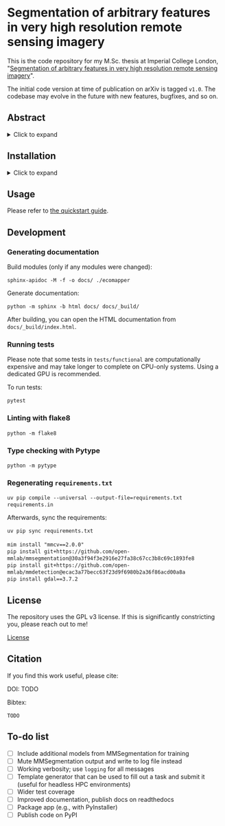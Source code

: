 # Segmentation of arbitrary features in very high resolution remote sensing imagery

This is the code repository for my M.Sc. thesis at Imperial College London,
"[Segmentation of arbitrary features in very high resolution remote sensing imagery](TODO)".

The initial code version at time of publication on arXiv is tagged `v1.0`. The codebase may evolve in the future with
new features, bugfixes, and so on.

## Abstract

<details>

<summary>Click to expand</summary>

Very high resolution (VHR) mapping through remote sensing (RS) imagery presents a new opportunity to inform
decision-making and sustainable environmental practices in countless domains. Efficient processing of large scale VHR
data requires automated tools applicable to numerous geographic regions and features. Contemporary RS studies address
this challenge by employing deep learning (DL) models. However, solutions are designed for specific datasets or
features, which prevents their applicability across contexts.

The present research tackles this challenge by introducing EcoMapper, a scalable solution to segment arbitrary features
in VHR RS imagery. EcoMapper fully automates processing of geospatial data, DL model training, and inference. Models
trained with EcoMapper successfully segmented two distinct features in a real-world UAV dataset, achieving scores
competitive with prior studies which employed context-specific models.

To evaluate EcoMapper, many additional models were trained on permutations of principal field survey characteristics:
feature size, ground sampling distance (GSD), and spatial extent. A relationship was discovered allowing derivation of
optimal GSD from feature size, termed Cording index (CI). A comprehensive methodology for field surveys was developed to
ensure DL methods can be applied effectively to collected data.


![EcoMapper Architecture](graphical_abstract.jpg)

</details>



## Installation

<details>

<summary>Click to expand</summary>

First, check if conda is already installed by running:

```shell
conda --version
# Should print: conda <some version>
```

If an error is reported, install `miniconda`
from https://docs.conda.io/en/latest/miniconda.html or use `miniforge`, which provides `mamba` as a
faster alternative:
https://github.com/conda-forge/miniforge

Next, update conda:

```shell
conda update -n base -c conda-forge conda -y
```

Create an environment and activate it. Be sure to use Python __3.10__ as shown.

```shell
conda create -n ecomapper python=3.10 GDAL=3.7.2 -y
conda activate ecomapper
```

Update pip and install the project dependencies:

```shell
pip install --upgrade pip
pip install -r requirements.txt
```

Install MMCV (be sure to use `mim` instead of `pip`!)

```shell
mim install "mmcv==2.0.0"
```

Install MMSegmentation and MMDetection

```shell
pip install git+https://github.com/open-mmlab/mmsegmentation@30a3f94f3e2916e27fa38c67cc3b8c69c1893fe8
pip install git+https://github.com/open-mmlab/mmdetection@ecac3a77becc63f23d9f6980b2a36f86acd00a8a
```

</details>

## Usage

Please refer to [the quickstart guide](QUICKSTART.md).

## Development

### Generating documentation

Build modules (only if any modules were changed):

```shell
sphinx-apidoc -M -f -o docs/ ./ecomapper
```

Generate documentation:

```shell
python -m sphinx -b html docs/ docs/_build/
```

After building, you can open the HTML documentation from `docs/_build/index.html`.

### Running tests

Please note that some tests in `tests/functional` are computationally expensive
and may take longer to complete on CPU-only systems. Using a dedicated GPU is recommended.

To run tests:
```shell
pytest
```

### Linting with flake8

```shell
python -m flake8
```

### Type checking with Pytype

```shell
python -m pytype
```

### Regenerating `requirements.txt`

```shell
uv pip compile --universal --output-file=requirements.txt requirements.in
```

Afterwards, sync the requirements:

```shell
uv pip sync requirements.txt

mim install "mmcv==2.0.0"
pip install git+https://github.com/open-mmlab/mmsegmentation@30a3f94f3e2916e27fa38c67cc3b8c69c1893fe8
pip install git+https://github.com/open-mmlab/mmdetection@ecac3a77becc63f23d9f6980b2a36f86acd00a8a
pip install gdal==3.7.2
```

## License

The repository uses the GPL v3 license. If this is significantly constricting you, please reach out to me!

[License](LICENSE)

## Citation

If you find this work useful, please cite:

DOI: TODO

Bibtex:

```
TODO
```

## To-do list

- [ ] Include additional models from MMSegmentation for training
- [ ] Mute MMSegmentation output and write to log file instead
- [ ] Working verbosity; use `logging` for all messages
- [ ] Template generator that can be used to fill out a task and submit it
  (useful for headless HPC environments)
- [ ] Wider test coverage
- [ ] Improved documentation, publish docs on readthedocs
- [ ] Package app (e.g., with PyInstaller)
- [ ] Publish code on PyPI
